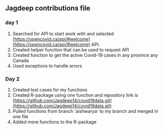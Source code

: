 ## Jagdeep contributions file
### day 1
1. Searched for API to start work with and selected [https://opencovid.ca/api/#welcome](https://opencovid.ca/api/#welcome) API.
2. Created helper function that can be used to request API
3. Created function to get the active Covid-19 cases in any province any Canada
4. Used exceptions to handle errors

### Day 2
1. Created test cases for my functions
2. Created R-package using one function and repository link is [https://github.com/Jagdeep14/covid19data.git](https://github.com/Jagdeep14/covid19data.git)
3. Pulled functions from branch 'aishwarya' to my branch and merged in one file
4. Added more functions to the R-package 